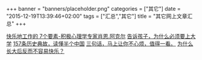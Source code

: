 +++
banner = "banners/placeholder.png"
categories = ["其它"]
date = "2015-12-19T13:39:46+02:00"
tags = ["汇总","其它"]
title = "其它网上文章汇总"
+++


[快乐地工作的 7个要素-积极心理学专家肖恩.阿克尔](https://mp.weixin.qq.com/s?__biz=MzA3NTAzMDA4MQ==&mid=201538540&idx=1&sn=0db7a19a0733e5511f351ed0ff66356f&scene=2&key=41ecb04b05111003ecf4379d6b48fcca6581342d84c096d7f4d1b5c9ec99282b5a35be1a666a71d80c72d5c14aeaf99d&ascene=0&uin=MTM0ODQyNTk1&devicetype=iMac+MacBookAir7%2C1+OSX+OSX+10.10.5+build(14F1021)&version=11020201&pass_ticket=OUgFBuA2yqcV7ExJVNrQtm5NukTejEXnNHTun2M8jg8%3D)
[告诉孩子，为什么必须要上大学](https://mp.weixin.qq.com/s?__biz=MzA5OTI1ODIyOA==&mid=204600079&idx=5&sn=1a0035a8fcc93944e81d18272a991bdb&scene=2&key=41ecb04b05111003ad04e3f6dcfc526a59e8419c6e1f090d99e58ef886dfba7bc590cee374819c0666b50bc4ef487cff&ascene=0&uin=MTM0ODQyNTk1&devicetype=iMac+MacBookAir7%2C1+OSX+OSX+10.10.5+build(14F1021)&version=11020201&pass_ticket=OUgFBuA2yqcV7ExJVNrQtm5NukTejEXnNHTun2M8jg8%3D)
[157条历史典故，读懂半个中国](https://mp.weixin.qq.com/s?__biz=MjM5MjE0NTQ4Mw==&mid=209141718&idx=6&sn=9a20e43c37dad3ccd1525afa18df938e&scene=0&key=41ecb04b05111003d6240b5e902828811a5ab550f103105aaf8de576a8180d19fc9a7eaf2ea1eab9c8a4114853fbb853&ascene=0&uin=MTM0ODQyNTk1&devicetype=iMac+MacBookAir7%2C1+OSX+OSX+10.10.5+build(14F1021)&version=11020201&pass_ticket=OUgFBuA2yqcV7ExJVNrQtm5NukTejEXnNHTun2M8jg8%3D)
[三句话，马上让你不心烦，值得一看。](https://mp.weixin.qq.com/mp/appmsg/show?__biz=MzA4MDA2NjcxMg==&appmsgid=10000094&itemidx=4&sign=9597ab344186786c8cd35478661680f3&scene=2&uin=MTM0ODQyNTk1&key=41ecb04b051110034bb472c1f35bf7ee9d736fae06d46c4f166732b337b0593c6c24aa3dc6be8376761bc93eef66ce72&ascene=0&pass_ticket=OUgFBuA2yqcV7ExJVNrQtm5NukTejEXnNHTun2M8jg8%3D)
[为什么长大后反而不容易快乐？](https://mp.weixin.qq.com/s?__biz=MjM5NDg2NjA4MQ==&mid=202942188&idx=1&sn=21824c83ef8661be827efa8455e7213c&scene=2&key=41ecb04b051110033adbb8e42c8aefe60cef4701b20ae06ba9cf250127a169b67e7131d1cca50566081eadd2e88e62f8&ascene=0&uin=MTM0ODQyNTk1&devicetype=iMac+MacBookAir7%2C1+OSX+OSX+10.10.5+build(14F1021)&version=11020201&pass_ticket=OUgFBuA2yqcV7ExJVNrQtm5NukTejEXnNHTun2M8jg8%3D)











